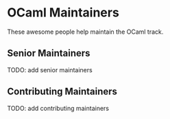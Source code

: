 # OCaml Maintainers

These awesome people help maintain the OCaml track.

## Senior Maintainers

TODO: add senior maintainers

## Contributing Maintainers

TODO: add contributing maintainers
